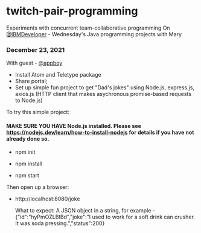 # twitch-pair-programming

Experiments with concurrent team-collaborative programming
On [@IBMDeveloper](https://www.twitch.tv/ibmdeveloper) - Wednesday's Java programming projects with Mary

### December 23, 2021
With guest - [@appboy](https://github.com/human-caching)
- Install Atom and Teletype package
- Share portal; 
- Set up simple fun project to get "Dad's jokes" using Node.js, express.js, axios.js (HTTP client that makes asychronous promise-based requests to Node.js)
       
To try this simple project:
#### MAKE SURE YOU HAVE Node.js installed.  Please see https://nodejs.dev/learn/how-to-install-nodejs for details if you have not already done so.
       
- npm init
      
- npm install
       
- npm start
       
Then open up a browser:
- http://localhost:8080/joke
       
  What to expect:
       A JSON object in a string, for example -
            {"id":"hyPmOZLBIBd","joke":"I used to work for a soft drink can crusher. It was soda pressing.","status":200}
            
 
